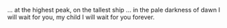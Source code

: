 ...
at the highest peak, on the tallest ship
...
in the pale darkness of dawn
I will wait for you, my child
I will wait for you forever.
